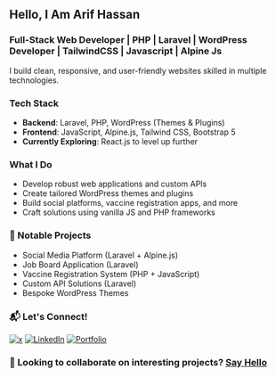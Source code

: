 ## Hello, I Am Arif Hassan

### Full-Stack Web Developer | PHP | Laravel | WordPress Developer | TailwindCSS | Javascript | Alpine Js  

I build clean, responsive, and user-friendly websites skilled in multiple technologies.

### Tech Stack
- **Backend**: Laravel, PHP, WordPress (Themes & Plugins)
- **Frontend**: JavaScript, Alpine.js, Tailwind CSS, Bootstrap 5
- **Currently Exploring**: React.js to level up further

### What I Do
- Develop robust web applications and custom APIs
- Create tailored WordPress themes and plugins
- Build social platforms, vaccine registration apps, and more
- Craft solutions using vanilla JS and PHP frameworks

### 📂 Notable Projects
- Social Media Platform (Laravel + Alpine.js)
- Job Board Application (Laravel)
- Vaccine Registration System (PHP + JavaScript)
- Custom API Solutions (Laravel)
- Bespoke WordPress Themes

### 📬 Let's Connect!
[<img alt="x" src="https://img.shields.io/badge/GitHub-100000?style=for-the-badge&logo=x&logoColor=white" />](https://x.com/aarifhsn)
[<img alt="LinkedIn" src="https://img.shields.io/badge/LinkedIn-0077B5?style=for-the-badge&logo=linkedin&logoColor=white" />](https://linkedin.com/in/aarifhasan)
[<img alt="Portfolio" src="https://img.shields.io/badge/Portfolio-FF5722?style=for-the-badge&logo=todoist&logoColor=white" />](https://mountaviary.com)

### 💼 Looking to collaborate on interesting projects? [Say Hello](mailto:your-aarif@mountaviary.com)
